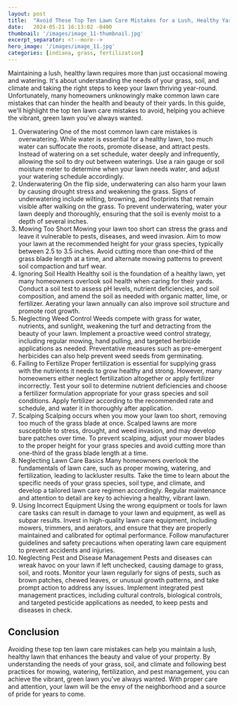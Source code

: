 ```yaml
---
layout: post
title:  "Avoid These Top Ten Lawn Care Mistakes for a Lush, Healthy Yard"
date:   2024-05-21 16:13:02 -0400
thumbnail: '/images/image_11-thumbnail.jpg'
excerpt_separator: <!--more-->
hero_image: '/images/image_11.jpg'
categories: [indiana, grass, fertilization]
---
```

Maintaining a lush, healthy lawn requires more than just occasional mowing and watering. <!--more-->It's about understanding the needs of your grass, soil, and climate and taking the right steps to keep your lawn thriving year-round. Unfortunately, many homeowners unknowingly make common lawn care mistakes that can hinder the health and beauty of their yards. In this guide, we'll highlight the top ten lawn care mistakes to avoid, helping you achieve the vibrant, green lawn you've always wanted.
1. Overwatering
One of the most common lawn care mistakes is overwatering. While water is essential for a healthy lawn, too much water can suffocate the roots, promote disease, and attract pests. Instead of watering on a set schedule, water deeply and infrequently, allowing the soil to dry out between waterings. Use a rain gauge or soil moisture meter to determine when your lawn needs water, and adjust your watering schedule accordingly.
2. Underwatering
On the flip side, underwatering can also harm your lawn by causing drought stress and weakening the grass. Signs of underwatering include wilting, browning, and footprints that remain visible after walking on the grass. To prevent underwatering, water your lawn deeply and thoroughly, ensuring that the soil is evenly moist to a depth of several inches.
3. Mowing Too Short
Mowing your lawn too short can stress the grass and leave it vulnerable to pests, diseases, and weed invasion. Aim to mow your lawn at the recommended height for your grass species, typically between 2.5 to 3.5 inches. Avoid cutting more than one-third of the grass blade length at a time, and alternate mowing patterns to prevent soil compaction and turf wear.
4. Ignoring Soil Health
Healthy soil is the foundation of a healthy lawn, yet many homeowners overlook soil health when caring for their yards. Conduct a soil test to assess pH levels, nutrient deficiencies, and soil composition, and amend the soil as needed with organic matter, lime, or fertilizer. Aerating your lawn annually can also improve soil structure and promote root growth.
5. Neglecting Weed Control
Weeds compete with grass for water, nutrients, and sunlight, weakening the turf and detracting from the beauty of your lawn. Implement a proactive weed control strategy, including regular mowing, hand pulling, and targeted herbicide applications as needed. Preventative measures such as pre-emergent herbicides can also help prevent weed seeds from germinating.
6. Failing to Fertilize
Proper fertilization is essential for supplying grass with the nutrients it needs to grow healthy and strong. However, many homeowners either neglect fertilization altogether or apply fertilizer incorrectly. Test your soil to determine nutrient deficiencies and choose a fertilizer formulation appropriate for your grass species and soil conditions. Apply fertilizer according to the recommended rate and schedule, and water it in thoroughly after application.
7. Scalping
Scalping occurs when you mow your lawn too short, removing too much of the grass blade at once. Scalped lawns are more susceptible to stress, drought, and weed invasion, and may develop bare patches over time. To prevent scalping, adjust your mower blades to the proper height for your grass species and avoid cutting more than one-third of the grass blade length at a time.
8. Neglecting Lawn Care Basics
Many homeowners overlook the fundamentals of lawn care, such as proper mowing, watering, and fertilization, leading to lackluster results. Take the time to learn about the specific needs of your grass species, soil type, and climate, and develop a tailored lawn care regimen accordingly. Regular maintenance and attention to detail are key to achieving a healthy, vibrant lawn.
9. Using Incorrect Equipment
Using the wrong equipment or tools for lawn care tasks can result in damage to your lawn and equipment, as well as subpar results. Invest in high-quality lawn care equipment, including mowers, trimmers, and aerators, and ensure that they are properly maintained and calibrated for optimal performance. Follow manufacturer guidelines and safety precautions when operating lawn care equipment to prevent accidents and injuries.
10. Neglecting Pest and Disease Management
Pests and diseases can wreak havoc on your lawn if left unchecked, causing damage to grass, soil, and roots. Monitor your lawn regularly for signs of pests, such as brown patches, chewed leaves, or unusual growth patterns, and take prompt action to address any issues. Implement integrated pest management practices, including cultural controls, biological controls, and targeted pesticide applications as needed, to keep pests and diseases in check.

## Conclusion
Avoiding these top ten lawn care mistakes can help you maintain a lush, healthy lawn that enhances the beauty and value of your property. By understanding the needs of your grass, soil, and climate and following best practices for mowing, watering, fertilization, and pest management, you can achieve the vibrant, green lawn you've always wanted. With proper care and attention, your lawn will be the envy of the neighborhood and a source of pride for years to come.
